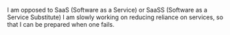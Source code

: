 I am opposed to SaaS (Software as a Service) or SaaSS (Software as a Service Substitute) I am slowly working on reducing reliance on services, so that I can be prepared when one fails.
